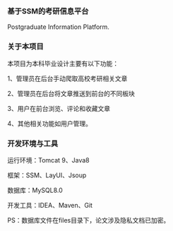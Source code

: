 ### 基于SSM的考研信息平台
Postgraduate Information Platform.

### 关于本项目

本项目为本科毕业设计主要有以下功能：

1、管理员在后台手动爬取高校考研相关文章

2、管理员在后台将文章推送到前台的不同板块

3、用户在前台浏览、评论和收藏文章

4、其他相关功能如用户管理。

### 开发环境与工具

运行环境：Tomcat 9、Java8

框架：SSM、LayUI、Jsoup

数据库：MySQL8.0

开发工具：IDEA、Maven、Git

PS：数据库文件在files目录下，论文涉及隐私文档已加密。
